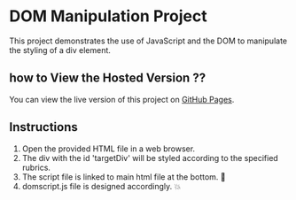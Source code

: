 # DOM Manipulation Project

This project demonstrates the use of JavaScript and the DOM to manipulate the styling of a div element.

## how to View the Hosted Version ??

You can view the live version of this project on [GitHub Pages](https://github.com/Deepakroyal30/dom).

## Instructions

1. Open the provided HTML file in a web browser.
2. The div with the id 'targetDiv' will be styled according to the specified rubrics.
3. The script file is linked to main html file at the bottom. :link:
4. domscript.js file is designed accordingly. :boom:
